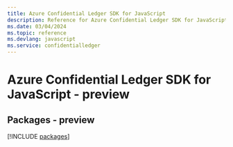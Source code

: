 ```yaml
---
title: Azure Confidential Ledger SDK for JavaScript
description: Reference for Azure Confidential Ledger SDK for JavaScript
ms.date: 03/04/2024
ms.topic: reference
ms.devlang: javascript
ms.service: confidentialledger
---
```

# Azure Confidential Ledger SDK for JavaScript - preview
## Packages - preview
[!INCLUDE [packages](confidential-ledger-index.md)]